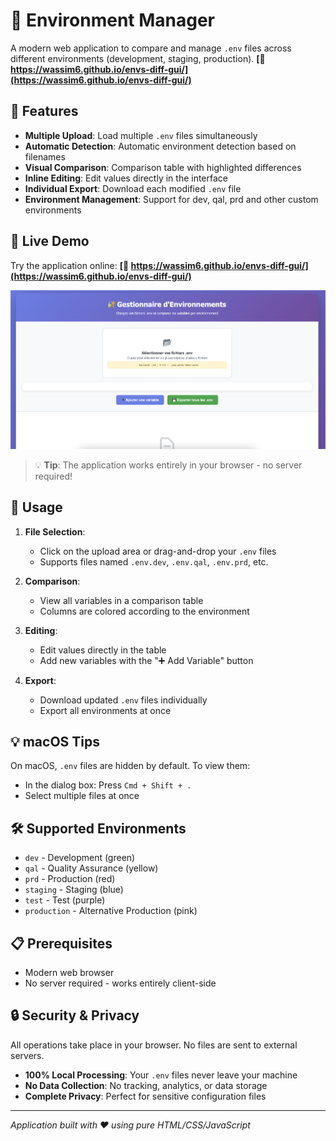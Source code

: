 # 🔐 Environment Manager

A modern web application to compare and manage `.env` files across different environments (development, staging, production).
**[🔗 https://wassim6.github.io/envs-diff-gui/](https://wassim6.github.io/envs-diff-gui/)**

## 🌟 Features

- **Multiple Upload**: Load multiple `.env` files simultaneously
- **Automatic Detection**: Automatic environment detection based on filenames
- **Visual Comparison**: Comparison table with highlighted differences
- **Inline Editing**: Edit values directly in the interface
- **Individual Export**: Download each modified `.env` file
- **Environment Management**: Support for dev, qal, prd and other custom environments

## 🚀 Live Demo

Try the application online: **[🔗 https://wassim6.github.io/envs-diff-gui/](https://wassim6.github.io/envs-diff-gui/)**

![Environment Manager Screenshot](screenshot.png)

> 💡 **Tip**: The application works entirely in your browser - no server required!

## 📖 Usage

1. **File Selection**:
   - Click on the upload area or drag-and-drop your `.env` files
   - Supports files named `.env.dev`, `.env.qal`, `.env.prd`, etc.

2. **Comparison**:
   - View all variables in a comparison table
   - Columns are colored according to the environment

3. **Editing**:
   - Edit values directly in the table
   - Add new variables with the "➕ Add Variable" button

4. **Export**:
   - Download updated `.env` files individually
   - Export all environments at once

## 💡 macOS Tips

On macOS, `.env` files are hidden by default. To view them:
- In the dialog box: Press `Cmd + Shift + .`
- Select multiple files at once

## 🛠️ Supported Environments

- `dev` - Development (green)
- `qal` - Quality Assurance (yellow)
- `prd` - Production (red)
- `staging` - Staging (blue)
- `test` - Test (purple)
- `production` - Alternative Production (pink)

## 📋 Prerequisites

- Modern web browser
- No server required - works entirely client-side

## 🔒 Security & Privacy

All operations take place in your browser. No files are sent to external servers.

- **100% Local Processing**: Your `.env` files never leave your machine
- **No Data Collection**: No tracking, analytics, or data storage
- **Complete Privacy**: Perfect for sensitive configuration files

---

*Application built with ❤️ using pure HTML/CSS/JavaScript*
